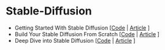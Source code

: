 # Stable-Diffusion
* Getting Started With Stable Diffusion [[Code]() | [Article]() ]
* Build Your Stable Diffusion From Scratch [[Code]() | [Article]() ]
* Deep Dive into Stable Diffusion [[Code]() | [Article]() ]
